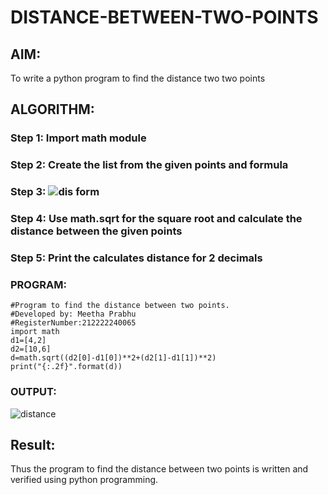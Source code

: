 # DISTANCE-BETWEEN-TWO-POINTS

## AIM:
To write a python program to find the distance two two points
## ALGORITHM:
### Step 1: Import math module 

### Step 2: Create the list from the given points and formula 

### Step 3: ![dis form](https://user-images.githubusercontent.com/119401038/225203877-db4fb208-6353-461d-8ae3-3a46492720f0.png)

### Step 4: Use math.sqrt for the square root and calculate the distance between the given points

### Step 5: Print the calculates distance for 2 decimals

### PROGRAM:
```
#Program to find the distance between two points. 
#Developed by: Meetha Prabhu
#RegisterNumber:212222240065
import math
d1=[4,2]
d2=[10,6]
d=math.sqrt((d2[0]-d1[0])**2+(d2[1]-d1[1])**2)
print("{:.2f}".format(d))
```  
### OUTPUT:
![distance](https://user-images.githubusercontent.com/119401038/225204270-60944441-00ab-43cc-a615-4dbfbc420b20.png)

## Result:
Thus the program to find the distance between two points is written and verified using python programming.
    
